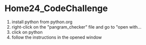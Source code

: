 # Home24_CodeChallenge
1. install python from python.org
2. right-click on the "pangram_checker" file and go to "open with...
3. click on python
4. follow the instructions in the opened window
